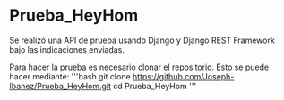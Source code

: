 # Prueba_HeyHom
Se realizó una API de prueba usando Django y Django REST Framework bajo las indicaciones enviadas. 

Para hacer la prueba es necesario clonar el repositorio. 
Esto se puede hacer mediante:
'''bash
git clone https://github.com/Joseph-Ibanez/Prueba_HeyHom.git
cd Prueba_HeyHom
'''
